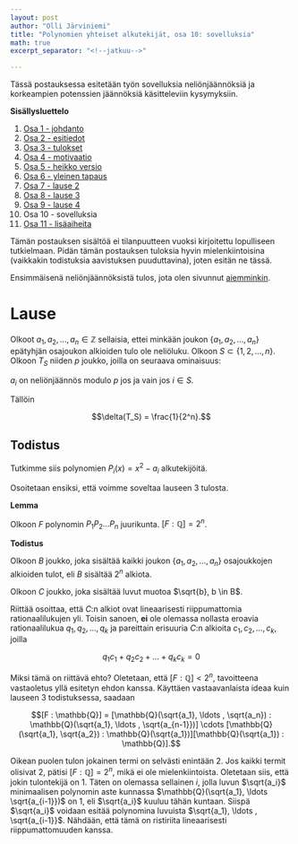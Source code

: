 ```yaml
---
layout: post
author: "Olli Järviniemi"
title: "Polynomien yhteiset alkutekijät, osa 10: sovelluksia"
math: true
excerpt_separator: "<!--jatkuu-->"

---
```

Tässä postauksessa esitetään työn sovelluksia neliönjäännöksiä ja korkeampien potenssien jäännöksiä käsitteleviin kysymyksiin.


<!--jatkuu-->

**Sisällysluettelo**

1. [Osa 1 - johdanto](https://blog.matematiikkakilpailut.fi/2019/06/4/PYAjohdanto.html)
2. [Osa 2 - esitiedot](https://blog.matematiikkakilpailut.fi/2019/06/4/PYAesitiedot.html)
3. [Osa 3 - tulokset](https://blog.matematiikkakilpailut.fi/2019/06/4/PYAtulokset.html)
4. [Osa 4 - motivaatio](https://blog.matematiikkakilpailut.fi/2019/06/4/PYAmotivaatio.html)
5. [Osa 5 - heikko versio](https://blog.matematiikkakilpailut.fi/2019/06/4/PYAheikko.html)
6. [Osa 6 - yleinen tapaus](https://blog.matematiikkakilpailut.fi/2019/06/4/PYAyleinen.html)
7. [Osa 7 - lause 2](https://blog.matematiikkakilpailut.fi/2019/06/4/PYAlause2.html)
8. [Osa 8 - lause 3](https://blog.matematiikkakilpailut.fi/2019/06/4/PYAlause3.html)
9. [Osa 9 - lause 4](https://blog.matematiikkakilpailut.fi/2019/06/4/PYAlause4.html)
10. Osa 10 - sovelluksia
11. [Osa 11 - lisäaiheita](https://blog.matematiikkakilpailut.fi/2019/06/4/PYAlisaaiheita.html)


Tämän postauksen sisältöä ei tilanpuutteen vuoksi kirjoitettu lopulliseen tutkielmaan. Pidän tämän postauksen tuloksia hyvin mielenkiintoisina (vaikkakin todistuksia aavistuksen puuduttavina), joten esitän ne tässä.

Ensimmäisenä neliönjäännöksistä tulos, jota olen sivunnut [aiemminkin](https://blog.matematiikkakilpailut.fi/2018/12/09/Nelionjaannos.html).

# Lause

Olkoot $a_1, a_2, \ldots , a_n \in \mathbb{Z}$ sellaisia, ettei minkään joukon $\lbrace a_1, a_2, \ldots , a_n \rbrace$ epätyhjän osajoukon alkioiden tulo ole neliöluku. Olkoon $S \subset \lbrace 1, 2, \ldots , n \rbrace$. Olkoon $T_S$ niiden $p$ joukko, joilla on seuraava ominaisuus:

$a_i$ on neliönjäännös modulo $p$ jos ja vain jos $i \in S$.

Tällöin

$$\delta(T_S) = \frac{1}{2^n}.$$


## Todistus

Tutkimme siis polynomien $P_i(x) = x^2 - a_i$ alkutekijöitä.

Osoitetaan ensiksi, että voimme soveltaa lauseen 3 tulosta.

**Lemma**

Olkoon $F$ polynomin $P_1P_2 \ldots P_n$ juurikunta. $[F : \mathbb{Q}] = 2^n$.

**Todistus**

Olkoon $B$ joukko, joka sisältää kaikki joukon $\lbrace a_1, a_2, \ldots , a_n \rbrace$ osajoukkojen alkioiden tulot, eli $B$ sisältää $2^n$ alkiota.

Olkoon $C$ joukko, joka sisältää luvut muotoa $\sqrt{b}, b \in B$.

Riittää osoittaa, että $C$:n alkiot ovat lineaarisesti riippumattomia rationaalilukujen yli. Toisin sanoen, **ei** ole olemassa nollasta eroavia rationaalilukua $q_1, q_2, \ldots , q_k$ ja pareittain erisuuria $C$:n alkioita $c_1, c_2, \ldots , c_k$, joilla

$$q_1c_1 + q_2c_2 + \ldots + q_kc_k = 0$$

Miksi tämä on riittävä ehto? Oletetaan, että $[F : \mathbb{Q}] < 2^n$, tavoitteena vastaoletus yllä esitetyn ehdon kanssa. Käyttäen vastaavanlaista ideaa kuin lauseen 3 todistuksessa, saadaan

$$[F : \mathbb{Q}] = [\mathbb{Q}(\sqrt{a_1}, \ldots , \sqrt{a_n}) : \mathbb{Q}(\sqrt{a_1}, \ldots , \sqrt{a_{n-1}})] \cdots [\mathbb{Q}(\sqrt{a_1}, \sqrt{a_2}) : \mathbb{Q}(\sqrt{a_1})][\mathbb{Q}(\sqrt{a_1}) : \mathbb{Q}].$$

Oikean puolen tulon jokainen termi on selvästi enintään $2$. Jos kaikki termit olisivat $2$, pätisi $[F : \mathbb{Q}] = 2^n$, mikä ei ole mielenkiintoista. Oletetaan siis, että jokin tulontekijä on $1$. Täten on olemassa sellainen $i$, jolla luvun $\sqrt{a_i}$ minimaalisen polynomin aste kunnassa $\mathbb{Q}(\sqrt{a_1}, \ldots \sqrt{a_{i-1}})$ on $1$, eli $\sqrt{a_i}$ kuuluu tähän kuntaan. Siispä $\sqrt{a_i}$ voidaan esitää polynomina luvuista $\sqrt{a_1}, \ldots , \sqrt{a_{i-1}}$. Nähdään, että tämä on ristiriita lineaarisesti riippumattomuuden kanssa.

